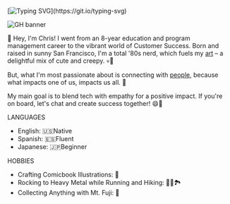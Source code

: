 [![Typing SVG](https://readme-typing-svg.demolab.com?font=Fira+Code&weight=800&duration=4000&pause=1000&color=FF33DF&random=false&width=435&lines=Yo+hey%2C+my+friends+call+me+Chris....;*no+no+too+casual%2C+how+about+___;Hello+there....;*nah%2C+I+sound+like+Obi-Wan____;Ramirez%2C+Chris+Ramirez...;*ehhh+I+am+not+James+Bond+___;Hi%2C+I+am+Chris.+Nice+to+meet+ya!...;*+okay+okay+sounds+like+me%2C+or____)](https://git.io/typing-svg)

<!--
**chrisram415/chrisram415** is a ✨ _special_ ✨ repository because its `README.md` (this file) appears on your GitHub profile.

Here are some ideas to get you started:

- 🔭 I’m currently working on ...
- 🌱 I’m currently learning ...
- 👯 I’m looking to collaborate on ...
- 🤔 I’m looking for help with ...
- 💬 Ask me about ...
- 📫 How to reach me: ...
- 😄 Pronouns: ...
- ⚡ Fun fact: ...
-->


![GH banner](https://github.com/chrisram415/chrisram415/assets/128114688/747dd3d1-80f1-4792-9304-d02dbac6886f)




🌈 Hey, I'm Chris! I went from an 8-year education and program management career to the vibrant world of Customer Success. Born and raised in sunny San Francisco, I'm a total '80s nerd, which fuels my [art](https://www.canva.com/design/DAFXVtIgN_I/WC7g4GqCb_LLv8EzcDOVIw/view?) – a delightful mix of cute and creepy. 💀🎨

But, what I'm most passionate about is connecting with [people](https://www.linkedin.com/in/chris-ramirez-/), because what impacts one of us, impacts us all. 🧀

My main goal is to blend tech with empathy for a positive impact. If you're on board, let's chat and create success together! 😄🚀

LANGUAGES

- English: 🇺🇸Native
- Spanish: 🇪🇸Fluent
- Japanese: 🇯🇵Beginner

HOBBIES

- Crafting Comicbook Illustrations: 🎨
- Rocking to Heavy Metal while Running and Hiking: 🏃🤘🏞️
- Collecting Anything with Mt. Fuji: 🗻

